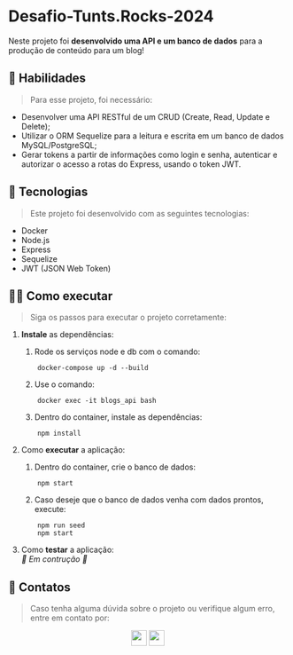 # Desafio-Tunts.Rocks-2024
<!-- Breve comentário sobre o projeto -->
Neste projeto foi **desenvolvido uma API e um banco de dados** para a produção de conteúdo para um blog!

## 🚀 Habilidades
> Para esse projeto, foi necessário:
<!-- Listar 2 a 3 habilidades desenvolvidas -->
- Desenvolver uma API RESTful de um CRUD (Create, Read, Update e Delete);
- Utilizar o ORM Sequelize para a leitura e escrita em um banco de dados MySQL/PostgreSQL;
- Gerar tokens a partir de informações como login e senha, autenticar e autorizar o acesso a rotas do Express, usando o token JWT.

## 🤖 Tecnologias
> Este projeto foi desenvolvido com as seguintes tecnologias:
<!-- Listar 3 a 5 principais tecnologias usadas -->
- Docker
- Node.js
- Express
- Sequelize
- JWT (JSON Web Token)

## 🧑‍💻 Como executar
> Siga os passos para executar o projeto corretamente:
1. **Instale** as dependências:
    1. Rode os serviços node e db com o comando:
    ```
        docker-compose up -d --build
    ```
    2. Use o comando: 
    ```
        docker exec -it blogs_api bash
    ```
    3. Dentro do container, instale as dependências: 
    ```
        npm install
    ```

1. Como **executar** a aplicação:
    1. Dentro do container, crie o banco de dados:
    ```
        npm start
    ```
    2. Caso deseje que o banco de dados venha com dados prontos, execute:
    ```
        npm run seed
        npm start
    ```

1. Como **testar** a aplicação:
    *<br> 🚧 Em contrução 🚧 <br>*
    
## 📧 Contatos
> Caso tenha alguma dúvida sobre o projeto ou verifique algum erro, entre em contato por:
<div align="center" style="display: inline_block">
  <a href="https://www.linkedin.com/in/tiagoprysthon" target="_blank"><img height="28rem" src="https://img.shields.io/badge/LinkedIn-0077B5?style=for-the-badge&logo=linkedin&logoColor=white"></a> 
  <a href = "mailto:tiagoprysthon14@gmail.com"><img height="28rem" src="https://img.shields.io/badge/Gmail-D14836?style=for-the-badge&logo=gmail&logoColor=white" target="_blank"></a>
</div>
